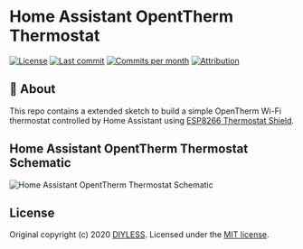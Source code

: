 # Home Assistant OpentTherm Thermostat

[![License](https://img.shields.io/github/license/mikevansighem/homeassistant-opentherm-thermostat?style=flat-square)](https://github.com/mikevansighem/homeassistant/blob/master/LICENSE)
[![Last commit](https://img.shields.io/github/last-commit/mikevansighem/homeassistant-opentherm-thermostat?style=flat-square)](https://github.com/mikevansighem/homeassistant/commits/master)
[![Commits per month](https://img.shields.io/github/commit-activity/m/mikevansighem/homeassistant-opentherm-thermostat?style=flat-square)](https://github.com/mikevansighem/homeassistant/commits/master)
[![Attribution](https://img.shields.io/badge/attribution-DIYLESS-blue?style=flat-square)](http://diyless.com/)

## :page_facing_up: About

This repo contains a extended sketch to build a simple OpenTherm Wi-Fi thermostat controlled by Home Assistant using [ESP8266 Thermostat Shield](https://diyless.com/product/esp8266-thermostat-shield).

## Home Assistant OpentTherm Thermostat Schematic
![Home Assistant OpentTherm Thermostat Schematic](https://diyless.com/blog/opentherm-sample/master-opentherm-shield-connection.webp)

## License
Original copyright (c) 2020 [DIYLESS](http://diyless.com/). Licensed under the [MIT license](/LICENSE?raw=true).
